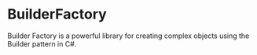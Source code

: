 # BuilderFactory
Builder Factory is a powerful library for creating complex objects using the Builder pattern in C#.
